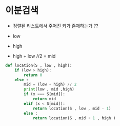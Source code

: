 # 이분검색

- 정렬된 리스트에서 주어진 키가 존재하는가 ??

- low
- high
- high + low //2 = mid

```python
def location(S , low , high):
    if (low > high):
        return 0
    else :
        mid = (low + high) // 2
        print(low , mid ,high)
        if (x === S[mid]):
            return mid
        elif (x < S[mid]):
            return location(S , low , mid - 1)
        else :
            return location(S , mid + 1 , high )
```
